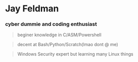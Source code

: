 
# Jay Feldman

### cyber dummie and coding enthusiast

>beginer knowledge in C/ASM/Powershell

>decent at Bash/Python/Scratch(lmao dont @ me)

>Windows Security expert but learning many Linux things
